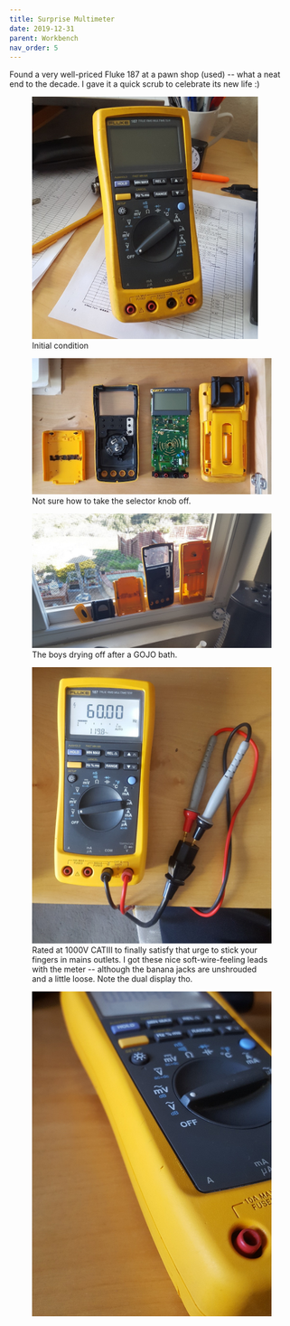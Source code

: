 ```yaml
---
title: Surprise Multimeter
date: 2019-12-31
parent: Workbench
nav_order: 5
---
```


Found a very well-priced Fluke 187 at a pawn shop (used) -- what a neat end to the decade. I gave it a quick scrub to celebrate its new life :)

<figure>
    <img src="https://github.com/alextongue/alextongue.github.io/blob/master/workbench/resources/f187/initial.jpg?raw=true" width="400">
    <figcaption>Initial condition</figcaption>
</figure>

<figure>
    <img src="https://github.com/alextongue/alextongue.github.io/blob/master/workbench/resources/f187/inside.jpg?raw=true">
    <figcaption>Not sure how to take the selector knob off.</figcaption>
</figure>

<figure>
    <img src="https://github.com/alextongue/alextongue.github.io/blob/master/workbench/resources/f187/bathe.jpg?raw=true">
    <figcaption>The boys drying off after a GOJO bath.</figcaption>
</figure>

<figure>
    <img src="https://github.com/alextongue/alextongue.github.io/blob/master/workbench/resources/f187/mainstest.jpg?raw=true" width="600">
    <figcaption>Rated at 1000V CATIII to finally satisfy that urge to stick your fingers in mains outlets. I got these nice soft-wire-feeling leads with the meter -- although the banana jacks are unshrouded and a little loose. Note the dual display tho.</figcaption>
</figure>

<figure>
    <img src="https://github.com/alextongue/alextongue.github.io/blob/master/workbench/resources/f187/profile.jpg?raw=true" width="600">
</figure>
